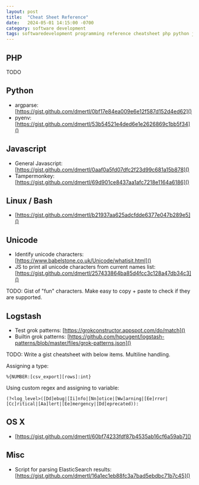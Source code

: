 ```yaml
---
layout: post
title:  "Cheat Sheet Reference"
date:   2024-05-01 14:15:00 -0700
category: software development
tags: softwaredevelopment programming reference cheatsheet php python javascript unicode logstash
---
```


## PHP

TODO

## Python

- argparse: [https://gist.github.com/dmertl/0bf17e84ea009e6e12f587d152d4ed62]()
- pyenv: [https://gist.github.com/dmertl/53b54521e4ded6e1e2626869c1bb5f34]()

## Javascript

- General Javascript: [https://gist.github.com/dmertl/0aaf0a5fd07dfc2f23d99c681a15b878]()
- Tampermonkey: [https://gist.github.com/dmertl/69d901ce8437aa1afc7218e1164a6186]()

## Linux / Bash

- [https://gist.github.com/dmertl/b21937aa625adcfdde6377e047b289e5]()

## Unicode

- Identify unicode characters: [https://www.babelstone.co.uk/Unicode/whatisit.html]()
- JS to print all unicode characters from current names list: [https://gist.github.com/dmertl/257433864ba85d4fcc3c128a47db34c3]()

TODO: Gist of "fun" characters. Make easy to copy + paste to check if they are supported.

## Logstash

- Test grok patterns: [https://grokconstructor.appspot.com/do/match]()
- Builtin grok patterns: [https://github.com/hpcugent/logstash-patterns/blob/master/files/grok-patterns.json]()

TODO: Write a gist cheatsheet with below items. Multiline handling.

Assigning a type:

```
%{NUMBER:[csv_export][rows]:int}
```

Using custom regex and assigning to variable:

```
(?<log_level>([Dd]ebug|[Ii]nfo|[Nn]otice|[Ww]arning|[Ee]rror|[Cc]ritical|[Aa]lert|[Ee]mergency|[Dd]eprecated)):
```

## OS X

- [https://gist.github.com/dmertl/60bf74233fdf87b4535ab16cf6a59ab7]()

## Misc

- Script for parsing ElasticSearch results: [https://gist.github.com/dmertl/16a1ec1eb88fc3a7bad5ebdbc71b7c45]()
